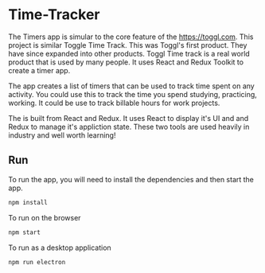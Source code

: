 # Time-Tracker

The Timers app is simular to the core feature of the https://toggl.com. This project is similar Toggle Time Track. This was Toggl's first product. They have since expanded into other products. Toggl Time track is a real world product that is used by many people. It uses React and Redux Toolkit to create a timer app. 

The app creates a list of timers that can be used to track time spent on any activity. You could use this to track the time you spend studying, practicing, working. It could be use to track billable hours for work projects. 

The is built from React and Redux. It uses React to display it's UI and and Redux to manage it's appliction state. These two tools are used heavily in industry and well worth learning! 

## Run

To run the app, you will need to install the dependencies and then start the app. 

```bash
npm install
```

To run on the browser

```bash
npm start
```

To run as a desktop application

```bash
npm run electron
```
